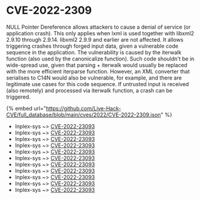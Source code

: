 # CVE-2022-2309

NULL Pointer Dereference allows attackers to cause a denial of service (or application crash). This only applies when lxml is used together with libxml2 2.9.10 through 2.9.14. libxml2 2.9.9 and earlier are not affected. It allows triggering crashes through forged input data, given a vulnerable code sequence in the application. The vulnerability is caused by the iterwalk function (also used by the canonicalize function). Such code shouldn't be in wide-spread use, given that parsing + iterwalk would usually be replaced with the more efficient iterparse function. However, an XML converter that serialises to C14N would also be vulnerable, for example, and there are legitimate use cases for this code sequence. If untrusted input is received (also remotely) and processed via iterwalk function, a crash can be triggered.

{% embed url="https://github.com/Live-Hack-CVE/full_database/blob/main/cves/2022/CVE-2022-2309.json" %}


* Inplex-sys ~> [CVE-2022-23093](https://www.alice-snow.ru/2022/database/cve-2022-2309/cve-2022-23093-inplex-sys)
* Inplex-sys ~> [CVE-2022-23093](https://www.alice-snow.ru/2022/database/cve-2022-2309/cve-2022-23093-inplex-sys)
* Inplex-sys ~> [CVE-2022-23093](https://www.alice-snow.ru/2022/database/cve-2022-2309/cve-2022-23093-inplex-sys)
* Inplex-sys ~> [CVE-2022-23093](https://www.alice-snow.ru/2022/database/cve-2022-2309/cve-2022-23093-inplex-sys)
* Inplex-sys ~> [CVE-2022-23093](https://www.alice-snow.ru/2022/database/cve-2022-2309/cve-2022-23093-inplex-sys)
* Inplex-sys ~> [CVE-2022-23093](https://www.alice-snow.ru/2022/database/cve-2022-2309/cve-2022-23093-inplex-sys)
* Inplex-sys ~> [CVE-2022-23093](https://www.alice-snow.ru/2022/database/cve-2022-2309/cve-2022-23093-inplex-sys)
* Inplex-sys ~> [CVE-2022-23093](https://www.alice-snow.ru/2022/database/cve-2022-2309/cve-2022-23093-inplex-sys)
* Inplex-sys ~> [CVE-2022-23093](https://www.alice-snow.ru/2022/database/cve-2022-2309/cve-2022-23093-inplex-sys)
* Inplex-sys ~> [CVE-2022-23093](https://www.alice-snow.ru/2022/database/cve-2022-2309/cve-2022-23093-inplex-sys)
* Inplex-sys ~> [CVE-2022-23093](https://www.alice-snow.ru/2022/database/cve-2022-2309/cve-2022-23093-inplex-sys)